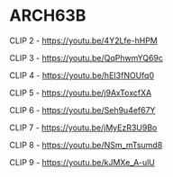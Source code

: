 # ARCH63B
CLIP 2 - https://youtu.be/4Y2Lfe-hHPM

CLIP 3 - https://youtu.be/QqPhwmYQ69c

CLIP 4 - https://youtu.be/hEI3fNOUfq0

CLIP 5 - https://youtu.be/j9AxToxcfXA

CLIP 6 - https://youtu.be/Seh9u4ef67Y

CLIP 7 - https://youtu.be/jMyEzR3U9Bo

CLIP 8 - https://youtu.be/NSm_mTsumd8

CLIP 9 - https://youtu.be/kJMXe_A-ulU
